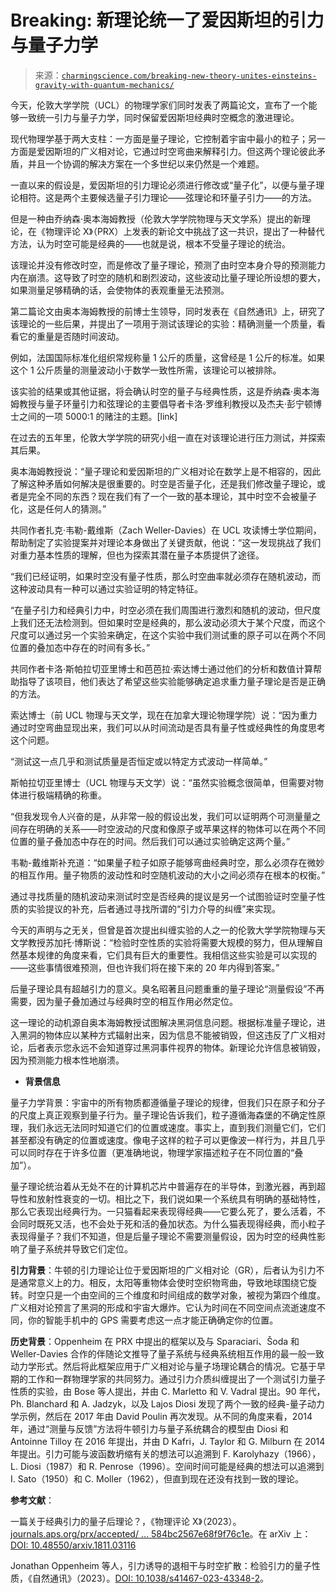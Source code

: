 <!--yml

category: 未分类

date: 2024-05-27 15:04:18

-->

# Breaking: 新理论统一了爱因斯坦的引力与量子力学

> 来源：[`charmingscience.com/breaking-new-theory-unites-einsteins-gravity-with-quantum-mechanics/`](https://charmingscience.com/breaking-new-theory-unites-einsteins-gravity-with-quantum-mechanics/)

今天，伦敦大学学院（UCL）的物理学家们同时发表了两篇论文，宣布了一个能够一致统一引力与量子力学，同时保留爱因斯坦经典时空概念的激进理论。

现代物理学基于两大支柱：一方面是量子理论，它控制着宇宙中最小的粒子；另一方面是爱因斯坦的广义相对论，它通过时空弯曲来解释引力。但这两个理论彼此矛盾，并且一个协调的解决方案在一个多世纪以来仍然是一个难题。

一直以来的假设是，爱因斯坦的引力理论必须进行修改或“量子化”，以便与量子理论相符。这是两个主要候选量子引力理论——弦理论和环量子引力——的方法。

但是一种由乔纳森·奥本海姆教授（伦敦大学学院物理与天文学系）提出的新理论，在《物理评论 X》（PRX）上发表的新论文中挑战了这一共识，提出了一种替代方法，认为时空可能是经典的——也就是说，根本不受量子理论的统治。

该理论并没有修改时空，而是修改了量子理论，预测了由时空本身介导的预测能力内在崩溃。这导致了时空的随机和剧烈波动，这些波动比量子理论所设想的要大，如果测量足够精确的话，会使物体的表观重量无法预测。

第二篇论文由奥本海姆教授的前博士生领导，同时发表在《自然通讯》上，研究了该理论的一些后果，并提出了一项用于测试该理论的实验：精确测量一个质量，看看它的重量是否随时间波动。

例如，法国国际标准化组织常规称量 1 公斤的质量，这曾经是 1 公斤的标准。如果这个 1 公斤质量的测量波动小于数学一致性所需，该理论可以被排除。

该实验的结果或其他证据，将会确认时空的量子与经典性质，这是乔纳森·奥本海姆教授与量子环量引力和弦理论的主要倡导者卡洛·罗维利教授以及杰夫·彭宁顿博士之间的一项 5000:1 的赌注的主题。[link]

在过去的五年里，伦敦大学学院的研究小组一直在对该理论进行压力测试，并探索其后果。

奥本海姆教授说：“量子理论和爱因斯坦的广义相对论在数学上是不相容的，因此了解这种矛盾如何解决是很重要的。时空是否量子化，还是我们修改量子理论，或者是完全不同的东西？现在我们有了一个一致的基本理论，其中时空不会被量子化，这是任何人的猜测。”

共同作者扎克·韦勒-戴维斯（Zach Weller-Davies）在 UCL 攻读博士学位期间，帮助制定了实验提案并对理论本身做出了关键贡献，他说：“这一发现挑战了我们对重力基本性质的理解，但也为探索其潜在量子本质提供了途径。

“我们已经证明，如果时空没有量子性质，那么时空曲率就必须存在随机波动，而这种波动具有一种可以通过实验证明的特定特征。

“在量子引力和经典引力中，时空必须在我们周围进行激烈和随机的波动，但尺度上我们还无法检测到。但如果时空是经典的，那么波动必须大于某个尺度，而这个尺度可以通过另一个实验来确定，在这个实验中我们测试重的原子可以在两个不同位置的叠加态中存在的时间有多长。”

共同作者卡洛·斯帕拉切亚里博士和芭芭拉·索达博士通过他们的分析和数值计算帮助指导了该项目，他们表达了希望这些实验能够确定追求重力量子理论是否是正确的方法。

索达博士（前 UCL 物理与天文学，现在在加拿大理论物理学院）说：“因为重力通过时空弯曲显现出来，我们可以从时间流动是否具有量子性或经典性的角度思考这个问题。

“测试这一点几乎和测试质量是否恒定或以特定方式波动一样简单。”

斯帕拉切亚里博士（UCL 物理与天文学）说：“虽然实验概念很简单，但需要对物体进行极端精确的称重。

“但我发现令人兴奋的是，从非常一般的假设出发，我们可以证明两个可测量量之间存在明确的关系——时空波动的尺度和像原子或苹果这样的物体可以在两个不同位置的量子叠加态中存在的时间。然后我们可以通过实验确定这两个量。”

韦勒-戴维斯补充道：“如果量子粒子如原子能够弯曲经典时空，那么必须存在微妙的相互作用。量子物质的波动性和时空随机波动的大小之间必须存在根本的权衡。”

通过寻找质量的随机波动来测试时空是否经典的提议是另一个试图验证时空量子性质的实验提议的补充，后者通过寻找所谓的“引力介导的纠缠”来实现。

今天的声明与之无关，但曾是首次提出纠缠实验的人之一的伦敦大学学院物理与天文学教授苏加托·博斯说：“检验时空性质的实验将需要大规模的努力，但从理解自然基本规律的角度来看，它们具有巨大的重要性。我相信这些实验是可以实现的——这些事情很难预测，但也许我们将在接下来的 20 年内得到答案。”

后量子理论具有超越引力的意义。臭名昭著且问题重重的量子理论“测量假设”不再需要，因为量子叠加通过与经典时空的相互作用必然定位。

这一理论的动机源自奥本海姆教授试图解决黑洞信息问题。根据标准量子理论，进入黑洞的物体应以某种方式辐射出来，因为信息不能被销毁，但这违反了广义相对论，后者表示您永远不会知道穿过黑洞事件视界的物体。新理论允许信息被销毁，因为预测能力根本性地崩溃。

* **背景信息**

量子力学背景：宇宙中的所有物质都遵循量子理论的规律，但我们只在原子和分子的尺度上真正观察到量子行为。量子理论告诉我们，粒子遵循海森堡的不确定性原理，我们永远无法同时知道它们的位置或速度。事实上，直到我们测量它们，它们甚至都没有确定的位置或速度。像电子这样的粒子可以更像波一样行为，并且几乎可以同时存在于许多位置（更准确地说，物理学家描述粒子在不同位置的“叠加”）。

量子理论统治着从无处不在的计算机芯片中普遍存在的半导体，到激光器，再到超导性和放射性衰变的一切。相比之下，我们说如果一个系统具有明确的基础特性，那么它表现出经典行为。一只猫看起来表现得经典——它要么死了，要么活着，不会同时既死又活，也不会处于死和活的叠加状态。为什么猫表现得经典，而小粒子表现得量子？我们不知道，但是后量子理论不需要测量假设，因为时空的经典性影响了量子系统并导致它们定位。

**引力背景**：牛顿的引力理论让位于爱因斯坦的广义相对论（GR），后者认为引力不是通常意义上的力。相反，太阳等重物体会使时空织物弯曲，导致地球围绕它旋转。时空只是一个由空间的三个维度和时间组成的数学对象，被视为第四个维度。广义相对论预言了黑洞的形成和宇宙大爆炸。它认为时间在不同空间点流逝速度不同，你的智能手机中的 GPS 需要考虑这一点才能正确确定你的位置。

**历史背景**：Oppenheim 在 PRX 中提出的框架以及与 Sparaciari、Šoda 和 Weller-Davies 合作的伴随论文推导了量子系统与经典系统相互作用的最一般一致动力学形式。然后将此框架应用于广义相对论与量子场理论耦合的情况。它基于早期的工作和一群物理学家的共同努力。通过引力介质纠缠提出了一个测试引力量子性质的实验，由 Bose 等人提出，并由 C. Marletto 和 V. Vadral 提出。90 年代，Ph. Blanchard 和 A. Jadzyk，以及 Lajos Diosi 发现了两个一致的经典-量子动力学示例，然后在 2017 年由 David Poulin 再次发现。从不同的角度来看，2014 年，通过“测量与反馈”方法将牛顿引力与量子系统耦合的模型由 Diosi 和 Antoinne Tilloy 在 2016 年提出，并由 D Kafri，J. Taylor 和 G. Milburn 在 2014 年提出。引力可能与波函数坍缩有关的想法可以追溯到 F. Karolyhazy（1966），L. Diosi（1987）和 R. Penrose（1996）。空间时间可能是经典的想法可以追溯到 I. Sato（1950）和 C. Moller（1962），但直到现在还没有找到一致的理论。

**参考文献**：

一篇关于经典引力的量子后理论？，《物理评论 X》（2023）。[journals.aps.org/prx/accepted/ … 584bc2567e68f9f76c1e](https://journals.aps.org/prx/accepted/d6078Ke1S941110a26ad9584bc2567e68f9f76c1e)。在 arXiv 上：[DOI: 10.48550/arxiv.1811.03116](https://dx.doi.org/10.48550/arxiv.1811.03116)

Jonathan Oppenheim 等人，引力诱导的退相干与时空扩散：检验引力的量子性质，《自然通讯》（2023）。[DOI: 10.1038/s41467-023-43348-2](https://dx.doi.org/10.1038/s41467-023-43348-2)。

